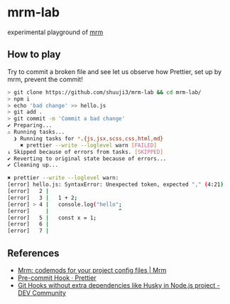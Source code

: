 # mrm-lab

experimental playground of [mrm](https://mrm.js.org/)

## How to play

Try to commit a broken file and see let us observe how Prettier, set up by mrm, prevent the commit!

```sh
> git clone https://github.com/shuuji3/mrm-lab && cd mrm-lab/
> npm i
> echo 'bad change' >> hello.js
> git add .
> git commit -m 'Commit a bad change'
✔ Preparing...
⚠ Running tasks...
  ❯ Running tasks for *.{js,jsx,scss,css,html,md}
    ✖ prettier --write --loglevel warn [FAILED]
↓ Skipped because of errors from tasks. [SKIPPED]
✔ Reverting to original state because of errors...
✔ Cleaning up...

✖ prettier --write --loglevel warn:
[error] hello.js: SyntaxError: Unexpected token, expected "," (4:21)
[error]   2 |
[error]   3 |   1 + 2;
[error] > 4 |   console.log("hello";
[error]     |                      ^
[error]   5 |   const x = 1;
[error]   6 |
[error]   7 |
```

## References

- [Mrm: codemods for your project config files | Mrm](https://mrm.js.org/)
- [Pre-commit Hook · Prettier](https://prettier.io/docs/en/precommit.html)
- [Git Hooks without extra dependencies like Husky in Node.js project - DEV Community](https://dev.to/azu/git-hooks-without-extra-dependencies-like-husky-in-node-js-project-jjp)
